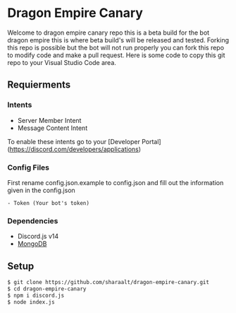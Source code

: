 # Dragon Empire Canary
Welcome to dragon empire canary repo this is a beta build for the bot dragon empire this is where beta build's will be released and tested. Forking this repo is possible but the bot will not run properly you can fork this repo to modify code and make a pull request. Here is some code to copy this git repo to your Visual Studio Code area.

## Requierments
### Intents
   - Server Member Intent
   - Message Content Intent

To enable these intents go to your [Developer Portal] (https://discord.com/developers/applications)

### Config Files
  First rename config.json.example to config.json and fill out the information given in the config.json

    - Token (Your bot's token)
    

### Dependencies
   - Discord.js v14
   - [MongoDB](https://www.mongodb.com/)

## Setup
```sh
$ git clone https://github.com/sharaalt/dragon-empire-canary.git
$ cd dragon-empire-canary
$ npm i discord.js
$ node index.js
```

